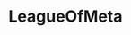 ---
title: LeagueOfMeta
crosslinks:
- leagueoflegends
- modnews
- Overwatch
- dotamasterrace
- LeagueOfMemes
- AhriMains
- summonerschool
- changelog
- Rule34LoL
- LivestreamFail
- loltyler1
- NoStupidQuestions
- Lizards
- hearthstone
- UrgotMains
- RoastMe
- worldnews
- Team_Liquid
- self
- FIFA
---
